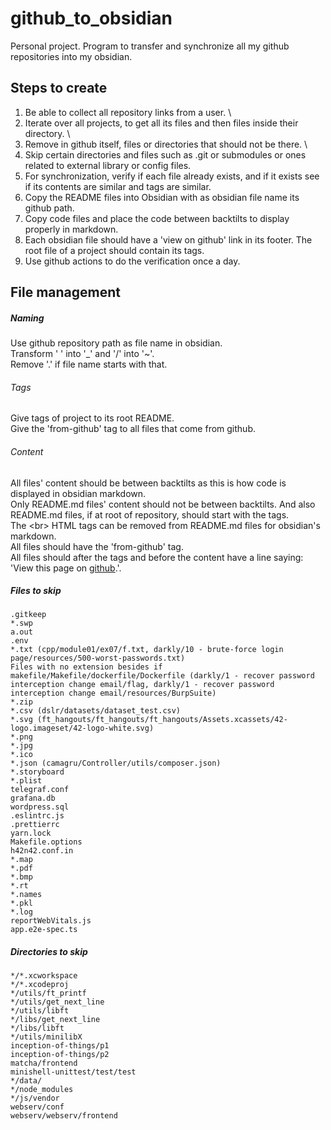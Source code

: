 # github_to_obsidian
Personal project. Program to transfer and synchronize all my github repositories into my obsidian. 

## Steps to create
1. Be able to collect all repository links from a user. \
2. Iterate over all projects, to get all its files and then files inside their directory. \
3. Remove in github itself, files or directories that should not be there. \
4. Skip certain directories and files such as .git or submodules or ones related to external library or config files.
5. For synchronization, verify if each file already exists, and if it exists see if its contents are similar and tags are similar.
6. Copy the README files into Obsidian with as obsidian file name its github path.
7. Copy code files and place the code between backtilts to display properly in markdown.
8. Each obsidian file should have a 'view on github' link in its footer. The root file of a project should contain its tags.
9. Use github actions to do the verification once a day.

## File management
##### Naming
Use github repository path as file name in obsidian.<br>
Transform ' ' into '_' and '/' into '~'.<br>
Remove '.' if file name starts with that.

###### Tags
Give tags of project to its root README.<br>
Give the 'from-github' tag to all files that come from github.

###### Content
All files' content should be between backtilts as this is how code is displayed in obsidian markdown.<br>
Only README.md files' content should not be between backtilts. And also README.md files, if at root of repository, should start with the tags.<br>
The \<br\> HTML tags can be removed from README.md files for obsidian's markdown.<br>
All files should have the 'from-github' tag.<br>
All files should after the tags and before the content have a line saying: 'View this page on [github](appropriate_link).'.

##### Files to skip
```
.gitkeep
*.swp
a.out
.env
*.txt (cpp/module01/ex07/f.txt, darkly/10 - brute-force login page/resources/500-worst-passwords.txt)
Files with no extension besides if makefile/Makefile/dockerfile/Dockerfile (darkly/1 - recover password interception change email/flag, darkly/1 - recover password interception change email/resources/BurpSuite)
*.zip
*.csv (dslr/datasets/dataset_test.csv)
*.svg (ft_hangouts/ft_hangouts/ft_hangouts/Assets.xcassets/42-logo.imageset/42-logo-white.svg)
*.png
*.jpg
*.ico
*.json (camagru/Controller/utils/composer.json)
*.storyboard
*.plist
telegraf.conf
grafana.db
wordpress.sql
.eslintrc.js
.prettierrc
yarn.lock
Makefile.options
h42n42.conf.in
*.map
*.pdf
*.bmp
*.rt
*.names
*.pkl
*.log
reportWebVitals.js
app.e2e-spec.ts
```

##### Directories to skip
```
*/*.xcworkspace
*/*.xcodeproj
*/utils/ft_printf
*/utils/get_next_line
*/utils/libft
*/libs/get_next_line
*/libs/libft
*/utils/minilibX
inception-of-things/p1
inception-of-things/p2
matcha/frontend
minishell-unittest/test/test
*/data/
*/node_modules
*/js/vendor
webserv/conf
webserv/webserv/frontend
```


